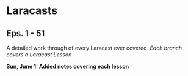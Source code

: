 Laracasts
=========

Eps. 1 - 51
-----------

A detailed work through of every Laracast ever covered.
*Each branch covers a Laracast Lesson*

**Sun, June 1: Added notes covering each lesson**


